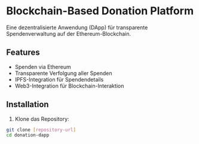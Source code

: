 # Blockchain-Based Donation Platform

Eine dezentralisierte Anwendung (DApp) für transparente Spendenverwaltung auf der Ethereum-Blockchain.

## Features

- Spenden via Ethereum
- Transparente Verfolgung aller Spenden
- IPFS-Integration für Spendendetails
- Web3-Integration für Blockchain-Interaktion

## Installation

1. Klone das Repository:
```bash
git clone [repository-url]
cd donation-dapp

